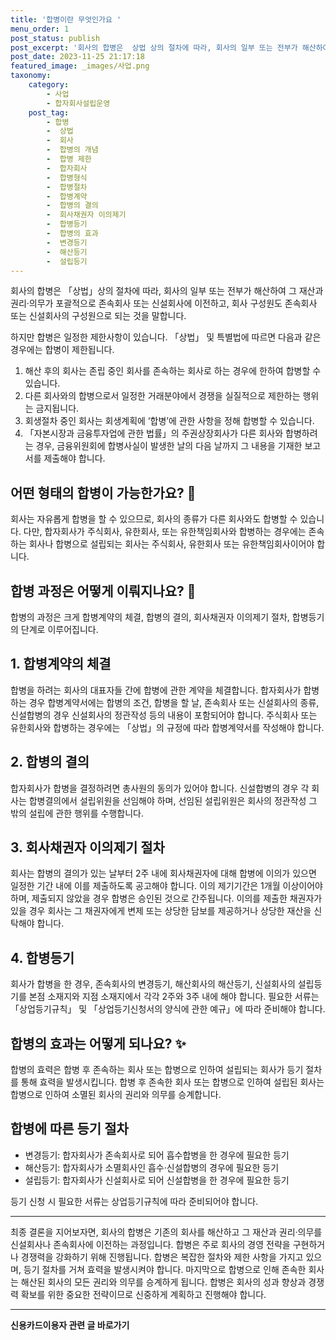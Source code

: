 ```yaml
---
title: '합병이란 무엇인가요 '
menu_order: 1
post_status: publish
post_excerpt: '회사의 합병은  상법 상의 절차에 따라, 회사의 일부 또는 전부가 해산하여 그 재산과 권리 의무가 포괄적으로 존속회사 또는 신설회사에 이전하고, 회사 구성원도 존속회사 또는 신설회사의 구성원으로 되는 것을 말합니다.'
post_date: 2023-11-25 21:17:18
featured_image: _images/사업.png
taxonomy:
    category:
        - 사업
        - 합자회사설립운영
    post_tag:
        - 합병
        -  상법
        -  회사
        -  합병의 개념
        -  합병 제한
        -  합자회사
        -  합병형식
        -  합병절차
        -  합병계약
        -  합병의 결의
        -  회사채권자 이의제기
        -  합병등기
        -  합병의 효과
        -  변경등기
        -  해산등기
        -  설립등기
---
```



회사의 합병은 「상법」상의 절차에 따라, 회사의 일부 또는 전부가 해산하여 그 재산과 권리·의무가 포괄적으로 존속회사 또는 신설회사에 이전하고, 회사 구성원도 존속회사 또는 신설회사의 구성원으로 되는 것을 말합니다.

하지만 합병은 일정한 제한사항이 있습니다. 「상법」 및 특별법에 따르면 다음과 같은 경우에는 합병이 제한됩니다.

1. 해산 후의 회사는 존립 중인 회사를 존속하는 회사로 하는 경우에 한하여 합병할 수 있습니다.
2. 다른 회사와의 합병으로서 일정한 거래분야에서 경쟁을 실질적으로 제한하는 행위는 금지됩니다.
3. 회생절차 중인 회사는 회생계획에 ‘합병’에 관한 사항을 정해 합병할 수 있습니다.
4. 「자본시장과 금융투자업에 관한 법률」의 주권상장회사가 다른 회사와 합병하려는 경우, 금융위원회에 합병사실이 발생한 날의 다음 날까지 그 내용을 기재한 보고서를 제출해야 합니다.

## 어떤 형태의 합병이 가능한가요? 🔀

회사는 자유롭게 합병을 할 수 있으므로, 회사의 종류가 다른 회사와도 합병할 수 있습니다. 다만, 합자회사가 주식회사, 유한회사, 또는 유한책임회사와 합병하는 경우에는 존속하는 회사나 합병으로 설립되는 회사는 주식회사, 유한회사 또는 유한책임회사이어야 합니다.

## 합병 과정은 어떻게 이뤄지나요? 📝

합병의 과정은 크게 합병계약의 체결, 합병의 결의, 회사채권자 이의제기 절차, 합병등기의 단계로 이루어집니다.

## 1. 합병계약의 체결
합병을 하려는 회사의 대표자들 간에 합병에 관한 계약을 체결합니다. 합자회사가 합병하는 경우 합병계약서에는 합병의 조건, 합병을 할 날, 존속회사 또는 신설회사의 종류, 신설합병의 경우 신설회사의 정관작성 등의 내용이 포함되어야 합니다. 주식회사 또는 유한회사와 합병하는 경우에는 「상법」의 규정에 따라 합병계약서를 작성해야 합니다.

## 2. 합병의 결의
합자회사가 합병을 결정하려면 총사원의 동의가 있어야 합니다. 신설합병의 경우 각 회사는 합병결의에서 설립위원을 선임해야 하며, 선임된 설립위원은 회사의 정관작성 그 밖의 설립에 관한 행위를 수행합니다.

## 3. 회사채권자 이의제기 절차
회사는 합병의 결의가 있는 날부터 2주 내에 회사채권자에 대해 합병에 이의가 있으면 일정한 기간 내에 이를 제출하도록 공고해야 합니다. 이의 제기기간은 1개월 이상이어야 하며, 제출되지 않았을 경우 합병은 승인된 것으로 간주됩니다. 이의를 제출한 채권자가 있을 경우 회사는 그 채권자에게 변제 또는 상당한 담보를 제공하거나 상당한 재산을 신탁해야 합니다.

## 4. 합병등기
회사가 합병을 한 경우, 존속회사의 변경등기, 해산회사의 해산등기, 신설회사의 설립등기를 본점 소재지와 지점 소재지에서 각각 2주와 3주 내에 해야 합니다. 필요한 서류는 「상업등기규칙」 및 「상업등기신청서의 양식에 관한 예규」에 따라 준비해야 합니다.

## 합병의 효과는 어떻게 되나요? ✨

합병의 효력은 합병 후 존속하는 회사 또는 합병으로 인하여 설립되는 회사가 등기 절차를 통해 효력을 발생시킵니다. 합병 후 존속한 회사 또는 합병으로 인하여 설립된 회사는 합병으로 인하여 소멸된 회사의 권리와 의무를 승계합니다.

## 합병에 따른 등기 절차
- 변경등기: 합자회사가 존속회사로 되어 흡수합병을 한 경우에 필요한 등기
- 해산등기: 합자회사가 소멸회사인 흡수·신설합병의 경우에 필요한 등기
- 설립등기: 합자회사가 신설회사로 되어 신설합병을 한 경우에 필요한 등기

등기 신청 시 필요한 서류는 상업등기규칙에 따라 준비되어야 합니다.

---
최종 결론을 지어보자면, 회사의 합병은 기존의 회사를 해산하고 그 재산과 권리·의무를 신설회사나 존속회사에 이전하는 과정입니다. 합병은 주로 회사의 경영 전략을 구현하거나 경쟁력을 강화하기 위해 진행됩니다. 합병은 복잡한 절차와 제한 사항을 가지고 있으며, 등기 절차를 거쳐 효력을 발생시켜야 합니다. 마지막으로 합병으로 인해 존속한 회사는 해산된 회사의 모든 권리와 의무를 승계하게 됩니다. 합병은 회사의 성과 향상과 경쟁력 확보를 위한 중요한 전략이므로 신중하게 계획하고 진행해야 합니다.
<!-- wp:separator -->
<hr class="wp-block-separator has-alpha-channel-opacity"/>
<!-- /wp:separator -->

<!-- wp:group {"backgroundColor":"base","layout":{"type":"constrained"}} -->
<div class="wp-block-group has-base-background-color has-background"><!-- wp:paragraph {"align":"center","fontSize":"medium"} -->
<p class="has-text-align-center has-large-font-size"><strong>신용카드이용자 관련 글 바로가기</strong></p>
<!-- /wp:paragraph -->


<!-- wp:latest-posts
{"categories":[{"id":15350,"count":19,"description":"","link":"https://uknowlaw.com/category/%ec%8b%a0%ec%9a%a9%ec%b9%b4%eb%93%9c%ec%9d%b4%ec%9a%a9%ec%9e%90/","name":"신용카드이용자","slug":"신용카드이용자","taxonomy":"category","parent":0,"meta":[],"_links":{"self":[{"href":"https://uknowlaw.com/wp-json/wp/v2/categories/15350"}],"collection":[{"href":"https://uknowlaw.com/wp-json/wp/v2/categories"}],"about":[{"href":"https://uknowlaw.com/wp-json/wp/v2/taxonomies/category"}],"wp:post_type":[{"href":"https://uknowlaw.com/wp-json/wp/v2/posts?categories=15350"}],"curies":[{"name":"wp","href":"https://api.w.org/{rel}","templated":true}]}}],"postsToShow":100,"excerptLength":28,"postLayout":"grid","columns":2,"featuredImageAlign":"left","featuredImageSizeSlug":"large","fontSize":"small"} /--></div>
<!-- /wp:group -->